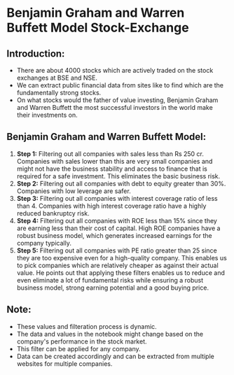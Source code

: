 # Benjamin Graham and Warren Buffett Model Stock-Exchange

## Introduction:
* There are about 4000 stocks which are actively traded on the stock exchanges at BSE and NSE.
* We can extract public financial data from sites like to find which are the fundamentally strong stocks. 
* On what stocks would the father of value investing, Benjamin Graham and Warren Buffett the most successful investors in the world make their investments on.

## Benjamin Graham and Warren Buffett Model:
1. **Step 1:** Filtering out all companies with sales less than Rs 250 cr. Companies with sales lower than this are very small companies and might not have the business stability and access to finance that is required for a safe investment. This eliminates the basic business risk.
2. **Step 2:** Filtering out all companies with debt to equity greater than 30%. Companies with low leverage are safer.
3. **Step 3:** Filtering out all companies with interest coverage ratio of less than 4. Companies with high interest coverage ratio have a highly reduced bankruptcy risk.
4. **Step 4:** Filtering out all companies with ROE less than 15% since they are earning less than their cost of capital. High ROE companies have a robust business model, which generates increased earnings for the company typically.
5. **Step 5:** Filtering out all companies with PE ratio greater than 25 since they are too expensive even for a high-quality company. This enables us to pick companies which are relatively cheaper as against their actual value. He points out that applying these filters enables us to reduce and even eliminate a lot of fundamental risks while ensuring a robust business model, strong earning potential and a good buying price.

## Note:
* These values and filteration process is dynamic.
* The data and values in the notebook might change based on the company's performance in the stock market.
* This filter can be applied for any company.
* Data can be created accordingly and can be extracted from multiple websites for multiple companies.
